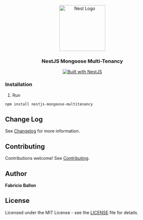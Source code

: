 <h1 align="center"></h1>

<div align="center">
  <a href="http://nestjs.com/" target="_blank">
    <img src="https://nestjs.com/img/logo_text.svg" width="150" alt="Nest Logo" />
  </a>
</div>

<h3 align="center">NestJS Mongoose Multi-Tenancy</h3>

<div align="center">
  <a href="https://nestjs.com" target="_blank">
    <img src="https://img.shields.io/badge/built%20with-NestJs-red.svg" alt="Built with NestJS">
  </a>
</div>

### Installation

1. Run

```bash
npm install nestjs-mongoose-multitenancy
```

## Change Log

See [Changelog](CHANGELOG.md) for more information.

## Contributing

Contributions welcome! See [Contributing](CONTRIBUTING.md).

## Author

**Fabricio Ballon**

## License

Licensed under the MIT License - see the [LICENSE](LICENSE) file for details.